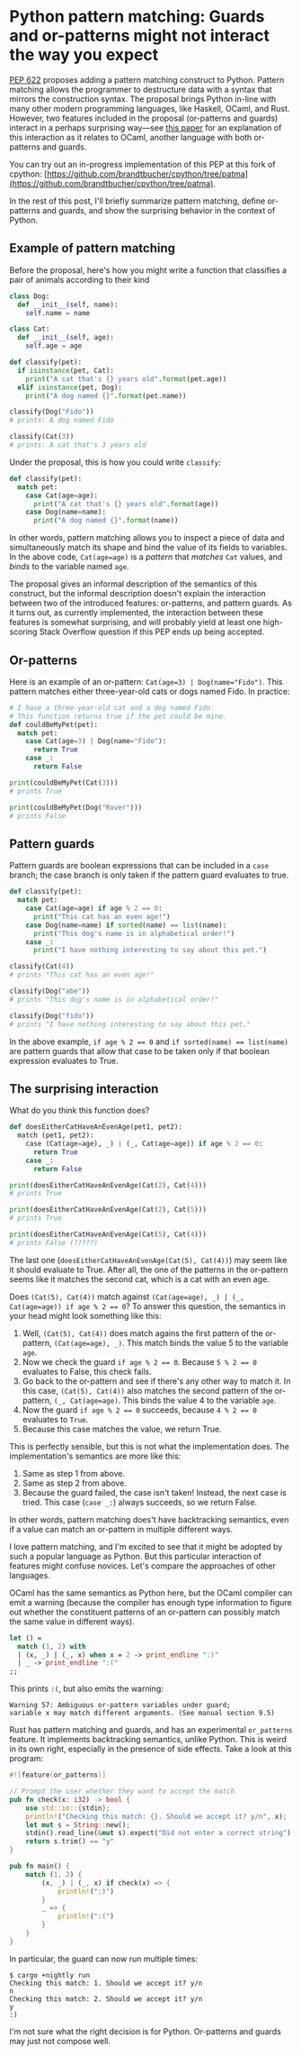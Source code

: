 # Python pattern matching: Guards and or-patterns might not interact the way you expect

[PEP 622](https://www.python.org/dev/peps/pep-0622/) proposes adding a pattern matching construct to Python. Pattern matching allows the programmer to destructure data with a syntax that mirrors the construction syntax. The proposal brings Python in-line with many other modern programming languages, like Haskell, OCaml, and Rust. However, two features included in the proposal (or-patterns and guards) interact in a perhaps surprising way&mdash;see [this paper](https://hal.inria.fr/hal-01413241/document) for an explanation of this interaction as it relates to OCaml, another language with both or-patterns and guards.

You can try out an in-progress implementation of this PEP at this fork of cpython: [https://github.com/brandtbucher/cpython/tree/patma](https://github.com/brandtbucher/cpython/tree/patma).

In the rest of this post, I'll briefly summarize pattern matching, define or-patterns and guards, and show the surprising behavior in the context of Python.

## Example of pattern matching

Before the proposal, here's how you might write a function that classifies a pair of animals according to their kind

```python
class Dog:
  def __init__(self, name):
    self.name = name

class Cat:
  def __init__(self, age):
    self.age = age

def classify(pet):
  if isinstance(pet, Cat):
    print("A cat that's {} years old".format(pet.age))
  elif isinstance(pet, Dog):
    print("A dog named {}".format(pet.name))

classify(Dog("Fido"))
# prints: A dog named Fido

classify(Cat(3))
# prints: A cat that's 3 years old
```

Under the proposal, this is how you could write `classify`:

```python
def classify(pet):
  match pet:
    case Cat(age=age):
      print("A cat that's {} years old".format(age))
    case Dog(name=name):
      print("A dog named {}".format(name))
```

In other words, pattern matching allows you to inspect a piece of data and simultaneously match its shape and bind the value of its fields to variables. In the above code, `Cat(age=age)` is a _pattern_ that _matches_ `Cat` values, and _binds_ to the variable named `age`.

The proposal gives an informal description of the semantics of this construct, but the informal description doesn't explain the interaction between two of the introduced features: or-patterns, and pattern guards. As it turns out, as currently implemented, the interaction between these features is somewhat surprising, and will probably yield at least one high-scoring Stack Overflow question if this PEP ends up being accepted.

## Or-patterns

Here is an example of an or-pattern: `Cat(age=3) | Dog(name="Fido")`. This pattern matches either three-year-old cats or dogs named Fido. In practice:

```python
# I have a three-year-old cat and a dog named Fido.
# This function returns true if the pet could be mine.
def couldBeMyPet(pet):
  match pet:
    case Cat(age=3) | Dog(name="Fido"):
      return True
    case _:
      return False

print(couldBeMyPet(Cat(3)))
# prints True

print(couldBeMyPet(Dog("Rover")))
# prints False
```

## Pattern guards

Pattern guards are boolean expressions that can be included in a `case` branch; the case branch is only taken if the pattern guard evaluates to true.

```python
def classify(pet):
  match pet:
    case Cat(age=age) if age % 2 == 0:
      print("This cat has an even age!")
    case Dog(name=name) if sorted(name) == list(name):
      print("This dog's name is in alphabetical order!")
    case _:
      print("I have nothing interesting to say about this pet.")

classify(Cat(4))
# prints "This cat has an even age!"

classify(Dog("abe"))
# prints "This dog's name is in alphabetical order!"

classify(Dog("fido"))
# prints "I have nothing interesting to say about this pet."
```

In the above example, `if age % 2 == 0` and `if sorted(name) == list(name)` are pattern guards that allow that case to be taken only if that boolean expression evaluates to True.

## The surprising interaction

What do you think this function does?

```python
def doesEitherCatHaveAnEvenAge(pet1, pet2):
  match (pet1, pet2):
    case (Cat(age=age), _) | (_, Cat(age=age)) if age % 2 == 0:
      return True
    case _:
      return False

print(doesEitherCatHaveAnEvenAge(Cat(2), Cat(4)))
# prints True

print(doesEitherCatHaveAnEvenAge(Cat(2), Cat(5)))
# prints True

print(doesEitherCatHaveAnEvenAge(Cat(5), Cat(4)))
# prints False (?????)
```

The last one (`doesEitherCatHaveAnEvenAge(Cat(5), Cat(4))`) may seem like it should evaluate to True. After all, the one of the patterns in the or-pattern seems like it matches the second cat, which is a cat with an even age.

Does `(Cat(5), Cat(4))` match against `(Cat(age=age), _) | (_, Cat(age=age)) if age % 2 == 0`? To answer this question, the semantics in your head might look something like this:

  1. Well, `(Cat(5), Cat(4))` does match agains the first pattern of the or-pattern, `(Cat(age=age), _)`. This match binds the value 5 to the variable `age`.
  2. Now we check the guard `if age % 2 == 0`. Because `5 % 2 == 0` evaluates to False, this check fails.
  3. Go back to the or-pattern and see if there's any other way to match it. In this case, `(Cat(5), Cat(4))` also matches the second pattern of the or-pattern, `(_, Cat(age=age)`. This binds the value 4 to the variable `age`.
  4. Now the guard `if age % 2 == 0` succeeds, because `4 % 2 == 0` evaluates to `True`.
  5. Because this case matches the value, we return True.

This is perfectly sensible, but this is not what the implementation does. The implementation's semantics are more like this:

  1. Same as step 1 from above.
  2. Same as step 2 from above.
  3. Because the guard failed, the case isn't taken! Instead, the next case is tried. This case (`case _:`) always succeeds, so we return False.

In other words, pattern matching does't have backtracking semantics, even if a value can match an or-pattern in multiple different ways.

I love pattern matching, and I'm excited to see that it might be adopted by such a popular language as Python. But this particular interaction of features might confuse novices. Let's compare the approaches of other languages.

OCaml has the same semantics as Python here, but the OCaml compiler can emit a warning (because the compiler has enough type information to figure out whether the constituent patterns of an or-pattern can possibly match the same value in different ways).

```ocaml
let () =
  match (1, 2) with
  | (x, _) | (_, x) when x = 2 -> print_endline ":)"
  | _ -> print_endline ":("
;;
```

This prints `:(`, but also emits the warning:

```
Warning 57: Ambiguous or-pattern variables under guard;
variable x may match different arguments. (See manual section 9.5)
```

Rust has pattern matching and guards, and has an experimental `or_patterns` feature. It implements backtracking semantics, unlike Python. This is weird in its own right, especially in the presence of side effects. Take a look at this program:

```rust
#![feature(or_patterns)]

// Prompt the user whether they want to accept the match
pub fn check(x: i32) -> bool {
    use std::io::{stdin};
    println!("Checking this match: {}. Should we accept it? y/n", x);
    let mut s = String::new();
    stdin().read_line(&mut s).expect("Did not enter a correct string");
    return s.trim() == "y"
}

pub fn main() {
    match (1, 2) {
        (x, _) | (_, x) if check(x) => {
            println!(":)")
        }
        _ => {
            println!(":(")
        }
    }
}
```

In particular, the guard can now run multiple times:

```
$ cargo +nightly run
Checking this match: 1. Should we accept it? y/n
n
Checking this match: 2. Should we accept it? y/n
y
:)
```

I'm not sure what the right decision is for Python. Or-patterns and guards may just not compose well.
